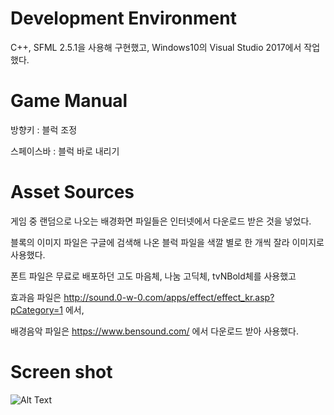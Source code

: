 # Development Environment
C++, SFML 2.5.1을 사용해 구현했고, Windows10의 Visual Studio 2017에서 작업했다.

# Game Manual
방향키 : 블럭 조정

스페이스바 : 블럭 바로 내리기

# Asset Sources

게임 중 랜덤으로 나오는 배경화면 파일들은 인터넷에서 다운로드 받은 것을 넣었다.

블록의 이미지 파일은 구글에 검색해 나온 블럭 파일을 색깔 별로 한 개씩 잘라 이미지로 사용했다.

폰트 파일은 무료로 배포하던 고도 마음체, 나눔 고딕체, tvNBold체를 사용했고

효과음 파일은 http://sound.0-w-0.com/apps/effect/effect_kr.asp?pCategory=1 에서,

배경음악 파일은 https://www.bensound.com/ 에서 다운로드 받아 사용했다.


# Screen shot


![Alt Text](https://github.com/jopemachine/Tetris/blob/master/ScreenGif.gif)
